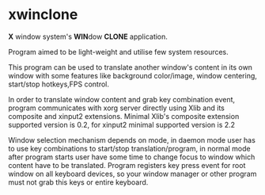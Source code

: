 # xwinclone

**X** window system's **WIN**dow **CLONE** application.

Program aimed to be light-weight and utilise few system resources.
    
This program can be used to translate another window's content in its
own window with some features like background color/image, window
centering, start/stop hotkeys,FPS control.

In order to translate window content and grab key combination event,
program communicates with xorg server directly using Xlib and its
composite and xinput2 extensions. Minimal Xlib's composite extension
supported version is 0.2, for xinput2 minimal supported version is 2.2

Window selection mechanism depends on mode, in daemon mode user has to
use key combinations to start/stop translation/program, in normal mode
after program starts user have some time to change focus to window
which content have to be translated. Program registers key press event
for root window on all keyboard devices, so your window manager or other
program must not grab this keys or entire keyboard.
